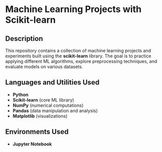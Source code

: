 <h1>Machine Learning Projects with Scikit-learn</h1>

<h2>Description</h2>
This repository contains a collection of machine learning projects and experiments built using the <b>scikit-learn</b> library.  
The goal is to practice applying different ML algorithms, explore preprocessing techniques, and evaluate models on various datasets.
<br />

<h2>Languages and Utilities Used</h2>

- <b>Python</b>  
- <b>Scikit-learn</b> (core ML library)
- <b>NumPy</b> (numerical computations)  
- <b>Pandas</b> (data manipulation and analysis)  
- <b>Matplotlib</b> (visualizations)  

<h2>Environments Used</h2>

- <b>Jupyter Notebook</b>

<br />
